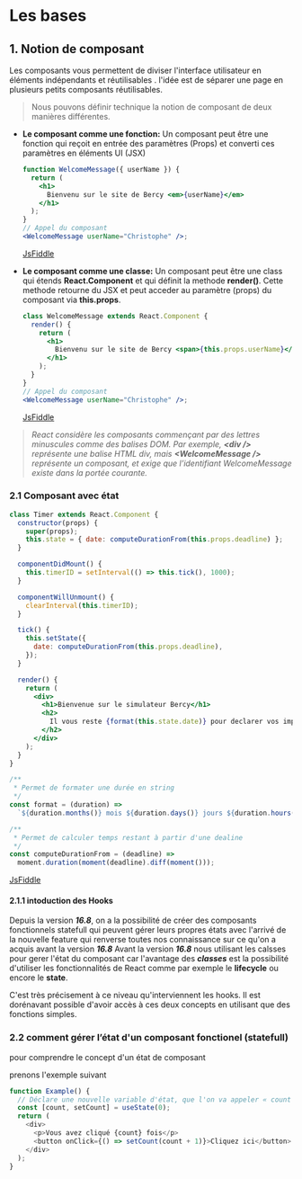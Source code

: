 # Les bases

## 1. Notion de composant

Les composants vous permettent de diviser l'interface utilisateur en éléments indépendants et réutilisables . l'idée est de séparer une page en plusieurs petits composants réutilisables.

> Nous pouvons définir technique la notion de composant de deux manières différentes.

- **Le composant comme une fonction:** Un composant peut être une fonction qui reçoit en entrée des paramètres (Props) et converti ces paramètres en éléments UI (JSX)

  ```jsx
  function WelcomeMessage({ userName }) {
    return (
      <h1>
        Bienvenu sur le site de Bercy <em>{userName}</em>
      </h1>
    );
  }
  // Appel du composant
  <WelcomeMessage userName="Christophe" />;
  ```

  [JsFiddle](https://jsfiddle.net/thies05/9nkvzase/43/)

- **Le composant comme une classe:** Un composant peut être une class qui étends **React.Component** et qui définit la methode **render()**. Cette methode retourne du JSX et peut acceder au paramètre (props) du composant via **this.props**.

  ```jsx
  class WelcomeMessage extends React.Component {
    render() {
      return (
        <h1>
          Bienvenu sur le site de Bercy <span>{this.props.userName}</span>
        </h1>
      );
    }
  }
  // Appel du composant
  <WelcomeMessage userName="Christophe" />;
  ```

  [JsFiddle](https://jsfiddle.net/thies05/9nkvzase/45/)

> _React considère les composants commençant par des lettres minuscules comme des balises DOM. Par exemple, **\<div />** représente une balise HTML div, mais **\<WelcomeMessage />** représente un composant, et exige que l’identifiant WelcomeMessage existe dans la portée courante._

### 2.1 Composant avec état

```jsx
class Timer extends React.Component {
  constructor(props) {
    super(props);
    this.state = { date: computeDurationFrom(this.props.deadline) };
  }

  componentDidMount() {
    this.timerID = setInterval(() => this.tick(), 1000);
  }

  componentWillUnmount() {
    clearInterval(this.timerID);
  }

  tick() {
    this.setState({
      date: computeDurationFrom(this.props.deadline),
    });
  }

  render() {
    return (
      <div>
        <h1>Bienvenue sur le simulateur Bercy</h1>
        <h2>
          Il vous reste {format(this.state.date)} pour declarer vos impots 2020
        </h2>
      </div>
    );
  }
}

/**
 * Permet de formater une durée en string
 */
const format = (duration) =>
  `${duration.months()} mois ${duration.days()} jours ${duration.hours()}h:${duration.minutes()}mn:${duration.seconds()}`;

/**
 * Permet de calculer temps restant à partir d'une dealine
 */
const computeDurationFrom = (deadline) =>
  moment.duration(moment(deadline).diff(moment()));
```

[JsFiddle](https://jsfiddle.net/thies05/9nkvzase/163/)

#### 2.1.1 intoduction des Hooks

Depuis la version **_16.8_**, on a la possibilité de créer des composants fonctionnels statefull qui peuvent gérer leurs propres états avec l'arrivé de la nouvelle feature qui renverse toutes nos connaissance sur ce qu'on a acquis avant la version **_16.8_**
Avant la version **_16.8_** nous utilisant les calsses pour gerer l'état du composant car l'avantage des **_classes_** est la possibilité d'utiliser les fonctionnalités de React comme par exemple le **lifecycle** ou encore le **state**.

C'est très précisement à ce niveau qu'interviennent les hooks. Il est dorénavant possible d'avoir accès à ces deux concepts en utilisant que des fonctions simples.

### 2.2 comment gérer l’état d'un composant fonctionel (statefull)

pour comprendre le concept d'un état de composant

prenons l'exemple suivant

```javascript
function Example() {
  // Déclare une nouvelle variable d'état, que l'on va appeler « count »
  const [count, setCount] = useState(0);
  return (
    <div>
      <p>Vous avez cliqué {count} fois</p>
      <button onClick={() => setCount(count + 1)}>Cliquez ici</button>
    </div>
  );
}
```
